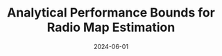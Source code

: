 ---
title: "Analytical Performance Bounds for Radio Map Estimation"
collection: publications
# permalink: /publication/2015-10-01-paper-title-number-3
# excerpt: 'This paper is about the number 3. The number 4 is left for future work.'
date: 2024-06-01
venue: 'IEEE Vehicular Technology Conference (VTC2024-Spring)'
paperurl: 'https://arxiv.org/abs/2402.16156'
citation: 'Daniel Romero, Tien Ngoc Ha, Raju Shrestha, Massimo Franceschetti, &quot;Analytical Performance Bounds for Radio Map Estimation; <i>IEEE Vehicular Technology Conference</i>, Jun. 2024.'
---